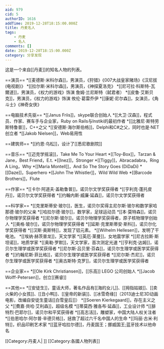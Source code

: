 ```yaml
---
aid: 979
cid: 5
authorID: 1616
addTime: 2019-12-28T18:15:00.000Z
title: 丹麦名人
tags:
    - 丹麦
    - 名人
comments: []
date: 2019-12-28T18:15:00.000Z
category: 分享发现
---
```


这是一个来自\[\[丹麦\]\]的知名人物的列表。

\==演员== \*\[\[麦德斯·米科尔森\]\]，男演员，《狩猎》《007大战皇家赌场》《汉尼拔 (电视剧)》 \*\[\[拉尔斯·米科尔森\]\]，男演员，《神探夏洛克》 \*\[\[尼可拉·科斯特-瓦爾道\]\]，男演员，《权力的游戏》饰演 詹姆·兰尼斯特（弑君者） \*\[\[皮鲁·艾斯贝克\]\]，男演员，《权力的游戏》饰演 攸伦·葛雷乔伊 \*\[\[康妮·尼尔森\]\]，女演员，《角斗士》《神奇女侠》

\==电脑技术先驱== \*\[\[Janus Friis\]\]，skype联合创始人 \*\[\[大卫·汉森\]\]，程式员、作家、赛车手与企业家，Ruby on Rails与Instiki的最初作者 \*\[\[比雅尼·斯特劳斯特鲁普\]\]，C++之父 \*\[\[安德斯·海尔斯伯格\]\]，Delphi和C#之父，同时也是·NET创立者 \*\[\[Jakob Nielsen\]\]，Web易用性

\==建筑师== \*\[\[约恩·乌松\]\]，设计了\[\[悉尼歌剧院\]\]

\==音乐== \*\[\[迈克学摇滚\]\]，Take Me To Your Heart \*\[\[Toy-Box\]\]，Tarzan & Jane，Best Friend，E.t. \*\[\[Inez\]\]，Stronger \*\[\[Tiggy\]\]，Abracadabra，Ring A Ling，Why \*\[\[Maria Montell\]\]，And So The Story Goes (DiDaDi) \*\[\[Daze\]\]，Superhero \*\[\[John The Whistler\]\]，Wild Wild Web \*\[\[Barcode Brothers\]\]，Flute

\==作家== \*\[\[卡尔·阿道夫·盖勒鲁普\]\]，诺贝尔文学奖获得者 \*\[\[亨利克·蓬托皮丹\]\]，诺贝尔文学奖获得者 \*\[\[约翰内斯·威廉·延森\]\]，诺贝尔文学奖获得者

\==科学家== \*\[\[克里斯蒂安·玻尔\]\]，医生，诺贝尔奖得主尼尔斯·玻尔和数学家哈那德·玻尔的父亲 \*\[\[哈拉尔德·玻尔\]\]，数学家，足球运动员 \*\[\[本·莫特森\]\]，诺贝尔物理学奖获得者 \*\[\[尼尔斯·玻尔\]\]，诺贝尔物理学奖获得者，原子核物理学创始人 \*\[\[奥格·玻尔\]\]，诺贝尔物理学奖获得者 \*\[\[延斯·克里斯蒂安·斯科\]\]，诺贝尔化学奖获得者 \*\[\[汉斯·奥斯特\]\]，发现了铝元素。 \*\[\[Wilhelm Hellesen\]\]，发明了干电池。 \*\[\[埃纳·赫茨普龙\]\]，天文学家 \*\[\[英厄·莱曼\]\]，女地震学家 \*\[\[尼古拉斯·斯坦诺\]\]，地质学家 \*\[\[奥勒·罗默\]\]，天文学家，首次测定光速 \*\[\[亨利克·达姆\]\]，诺贝尔生理学或医学奖获得者 \*\[\[尼尔斯·吕贝里·芬森\]\]，诺贝尔生理学或医学奖获得者 \*\[\[约翰尼斯·菲比格\]\]，诺贝尔生理学或医学奖获得者 \*\[\[尼尔斯·杰尼\]\]，诺贝尔生理学或医学奖获得者 \*\[\[奥古斯特·克罗\]\]，诺贝尔生理学或医学奖获得者

\==企业家== \*\[\[Ole Kirk Christiansen\]\]，\[\[乐高\]\] LEGO 公司创始人 \*\[\[Jacob Wolff-Petersen\]\]，创立\[\[赛睿\]\]

\==其他== \*\[\[安徒生\]\]，童话大师，著名作品有\[\[海的女儿\]\]、\[\[拇指姑娘\]\]、\[\[卖火柴的小女孩\]\]、\[\[丑小鸭\]\]、\[\[皇帝的新装\]\]、\[\[冰雪奇缘\]\]（2013迪士尼3D动画电影，改编自安徒生童话\[\[白雪皇后\]\]） \*\[\[Soeren Kierkegaard\]\]，存在主义之父 \*\[\[費嘉·貝哈·艾利森\]\]，超级名模 \*\[\[蒂莫西·雅各布·延森\]\]，工业设计师 \*\[\[腓特烈·巴耶尔\]\]，诺贝尔和平奖获得者 \*\[\[高志活\]\]，雕塑家，中国大陆人权关注者 \*\[\[伯恩哈尔·阿尔普·辛德贝格\]\]，拯救了超过六千名中国人的生命 \*\[\[玛丽·古米·利特\]\]，织品印刷艺术家 \*\[\[蓝牙哈拉尔德\]\]，丹麦国王；挪威国王;蓝牙技术以他命名

\[\[Category:丹麦人| \]\] \[\[Category:各國人物列表\]\]

